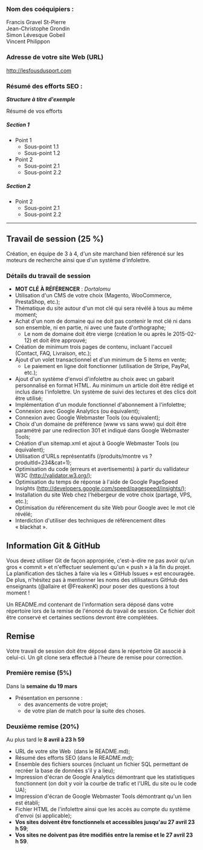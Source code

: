 ### Nom des coéquipiers :
Francis Gravel St-Pierre  
Jean-Christophe Grondin  
Simon Lévesque Gobeil  
Vincent Philippon  

### Adresse de votre site Web (URL)

http://lesfousdusport.com

### Résumé des efforts SEO :

___Structure à titre d'exemple___

Résumé de vos efforts

##### Section 1

* Point 1
	* Sous-point 1.1
	* Sous-point 1.2
* Point 2
	* Sous-point 2.1
	* Sous-point 2.2

##### Section 2

* Point 2
	* Sous-point 2.1
	* Sous-point 2.2

---

## Travail de session (25 %)

Création, en équipe de 3 à 4, d'un site marchand bien référencé sur les moteurs de recherche ainsi que d'un système d'infolettre.

### Détails du travail de session
* __MOT CLÉ À RÉFÉRENCER__ : _Dortalomu_
* Utilisation d'un CMS de votre choix (Magento, WooCommerce, PrestaShop, etc.);
* Thématique du site autour d'un mot clé qui sera révélé à tous au même moment;
* Achat d'un nom de domaine qui ne doit pas contenir le mot clé ni dans son ensemble, ni en partie, ni avec une faute d'orthographe;
	* Le nom de domaine doit être vierge (création le ou après le 2015-02-12) et doit être approuvé;
* Création de minimum trois pages de contenu, incluant l'accueil (Contact, FAQ, Livraison, etc.);
* Ajout d'un volet transactionnel et d'un minimum de 5 items en vente;
	* Le paiement en ligne doit fonctionner (utilisation de Stripe, PayPal, etc.);
* Ajout d'un système d'envoi d'infolettre au choix avec un gabarit personnalisé en format HTML. Au minimum un article doit être rédigé et inclus dans l'infolettre. Un système de suivi des lectures et des clics doit être utilisé;
* Implémentation d'un module fonctionnel d'abonnement à l'infolettre;
* Connexion avec Google Analytics (ou équivalent);
* Connexion avec Google Webmaster Tools (ou équivalent);
* Choix d'un domaine de préférence (www vs sans www) qui doit être paramétré par une redirection 301 et indiqué dans Google Webmaster Tools;
* Création d'un sitemap.xml et ajout à Google Webmaster Tools (ou équivalent);
* Utilisation d'URLs représentatifs (/produits/montre vs ?produitId=234&cat=1);
* Optimisation du code (erreurs et avertisements) à partir du vallidateur W3C (http://validator.w3.org/);
* Optimisation du temps de réponse à l'aide de Google PageSpeed Insights (http://developers.google.com/speed/pagespeed/insights/);
* Installation du site Web chez l'hébergeur de votre choix (partagé, VPS, etc.);
* Optimisation du référencement du site Web pour Google avec le mot clé révélé;
* Interdiction d'utiliser des techniques de référencement dites « blackhat ».

## Information Git & GitHub

Vous devez utiliser Git de façon appropriée, c'est-à-dire ne pas avoir qu'un gros « commit » et n'effectuer seulement qu'un « push » à la fin du projet. La planification des tâches à faire via les « GitHub Issues » est encouragée. De plus, n'hésitez pas à mentionner les noms des utilisateurs GitHub des enseignants (@allaire et @FreakenK) pour poser des questions à tout moment !

Un README.md contenant de l'information sera déposé dans votre répertoire lors de la remise de l'énoncé du travail de session. Ce fichier doit être conservé et certaines sections devront être complétées.

## Remise

Votre travail de session doit être déposé dans le répertoire Git associé à celui-ci. Un git clone sera effectué à l'heure de remise pour correction.

### Première remise (5%) 

Dans la __semaine du 19 mars__  

* Présentation en personne :
	* des avancements de votre projet;
	* de votre plan de match pour la suite des choses.

### Deuxième remise (20%) 

Au plus tard le __8 avril à 23 h 59__

* URL de votre site Web  (dans le README.md);
* Résumé des efforts SEO (dans le README.md);
* Ensemble des fichiers sources (incluant un fichier SQL permettant de recréer la base de données s'il y a lieu);
* Impression d'écran de Google Analytics démontrant que les statistiques fonctionnent (on doit y voir la courbe de trafic et l'URL du site ou le code UA);
* Impression d'écran de Google Webmaster Tools démontrant qu'un lien est établi;
* Fichier HTML de l'infolettre ainsi que les accès au compte du système d'envoi (si applicable);
* __Vos sites doivent être fonctionnels et accessibles jusqu'au 27 avril 23 h 59__;
* __Vos sites ne doivent pas être modifiés entre la remise et le 27 avril 23 h 59__.

